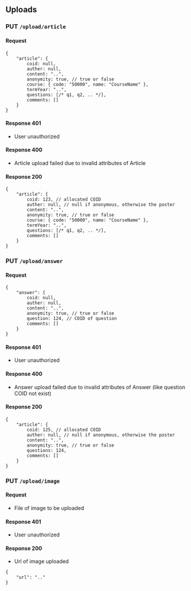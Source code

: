 ## Uploads

### PUT `/upload/article`

#### Request

```json5
{
    "article": {
        coid: null,
        auther: null,
        content: "..",
        anonymity: true, // true or false
        course: { code: "50000", name: "CourseName" },
        termYear: "..",
        questions: [/* q1, q2, .. */],
        comments: []
    }
}
```

#### Response 401

- User unauthorized

#### Response 400

- Article upload failed due to invalid attributes of Article

#### Response 200

```json5
{
    "article": {
        coid: 123, // allocated COID
        auther: null, // null if anonymous, otherwise the poster
        content: "..",
        anonymity: true, // true or false
        course: { code: "50000", name: "CourseName" },
        termYear: "..",
        questions: [/* q1, q2, .. */],
        comments: []
    }
}
```

### PUT `/upload/answer`

#### Request

```json5
{
    "answer": {
        coid: null,
        auther: null,
        content: "..",
        anonymity: true, // true or false
        question: 124, // COID of question
        comments: []
    }
}
```

#### Response 401

- User unauthorized

#### Response 400

- Answer upload failed due to invalid attributes of Answer (like question COID not exist)

#### Response 200

```json5
{
    "article": {
        coid: 125, // allocated COID
        auther: null, // null if anonymous, otherwise the poster
        content: "..",
        anonymity: true, // true or false
        questions: 124,
        comments: []
    }
}
```

### PUT `/upload/image`

#### Request

- File of image to be uploaded

#### Response 401

- User unauthorized

#### Response 200

- Url of image uploaded

```json5
{
    "url": ".."
}
```